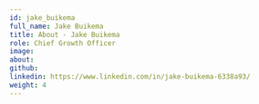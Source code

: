 ```yaml
---
id: jake_buikema
full_name: Jake Buikema
title: About - Jake Buikema
role: Chief Growth Officer
image:
about:
github:
linkedin: https://www.linkedin.com/in/jake-buikema-6338a93/
weight: 4
---
```

